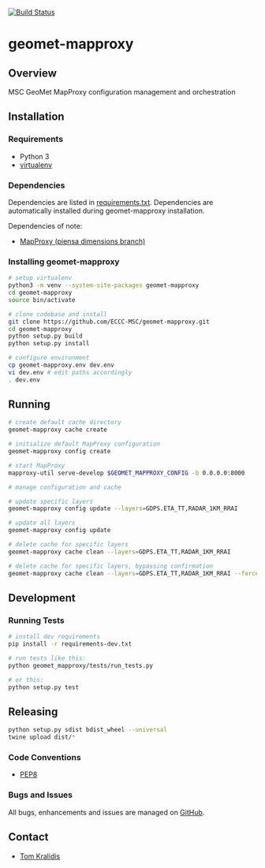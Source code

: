 [![Build Status](https://github.com/ECCC-MSC/geomet-mapproxy/workflows/build%20%E2%9A%99%EF%B8%8F/badge.svg)](https://github.com/ECCC-MSC/geomet-mapproxy/actions)

# geomet-mapproxy

## Overview

MSC GeoMet MapProxy configuration management and orchestration

## Installation

### Requirements
- Python 3
- [virtualenv](https://virtualenv.pypa.io/)

### Dependencies
Dependencies are listed in [requirements.txt](requirements.txt). Dependencies
are automatically installed during geomet-mapproxy installation.

Dependencies of note:
- [MapProxy (piensa dimensions branch)](https://github.com/piensa/MapProxy/tree/dimensions)

### Installing geomet-mapproxy
```bash
# setup virtualenv
python3 -m venv --system-site-packages geomet-mapproxy
cd geomet-mapproxy
source bin/activate

# clone codebase and install
git clone https://github.com/ECCC-MSC/geomet-mapproxy.git
cd geomet-mapproxy
python setup.py build
python setup.py install

# configure environment
cp geomet-mapproxy.env dev.env
vi dev.env # edit paths accordingly
. dev.env
```

## Running

```bash
# create default cache directory
geomet-mapproxy cache create

# initialize default MapProxy configuration
geomet-mapproxy config create

# start MapProxy
mapproxy-util serve-develop $GEOMET_MAPPROXY_CONFIG -b 0.0.0.0:8000

# manage configuration and cache

# update specific layers
geomet-mapproxy config update --layers=GDPS.ETA_TT,RADAR_1KM_RRAI

# update all layers
geomet-mapproxy config update

# delete cache for specific layers
geomet-mapproxy cache clean --layers=GDPS.ETA_TT,RADAR_1KM_RRAI

# delete cache for specific layers, bypassing confirmation
geomet-mapproxy cache clean --layers=GDPS.ETA_TT,RADAR_1KM_RRAI --force
```

## Development

### Running Tests

```bash
# install dev requirements
pip install -r requirements-dev.txt

# run tests like this:
python geomet_mapproxy/tests/run_tests.py

# or this:
python setup.py test
```

## Releasing

```bash
python setup.py sdist bdist_wheel --universal
twine upload dist/*
```

### Code Conventions

* [PEP8](https://www.python.org/dev/peps/pep-0008)

### Bugs and Issues

All bugs, enhancements and issues are managed on [GitHub](https://github.com/ECCC-MSC/geomet-mapproxy/issues).

## Contact

* [Tom Kralidis](https://github.com/tomkralidis)
